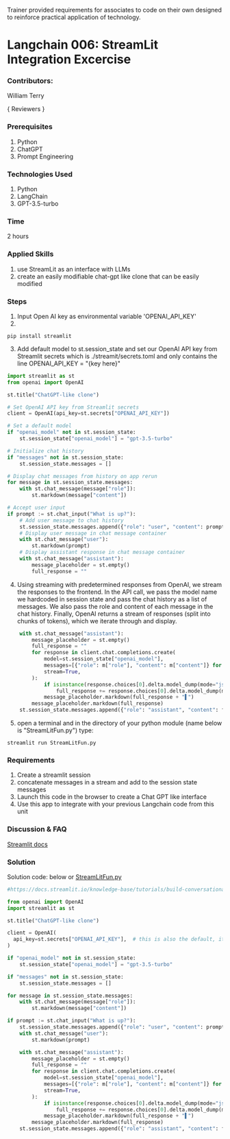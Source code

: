 Trainer provided requirements for associates to code on their own designed to reinforce practical application of technology.

# Langchain 006: StreamLit Integration Excercise

### Contributors:

William Terry

{ Reviewers }

### Prerequisites

1. Python
2. ChatGPT
3. Prompt Engineering

### Technologies Used

1. Python
2. LangChain
3. GPT-3.5-turbo


### Time
2 hours

### Applied Skills

1. use StreamLit as an interface with LLMs
2. create an easily modifiable chat-gpt like clone that can be easily modified


### Steps

1. Input Open AI key as environmental variable 'OPENAI_API_KEY'
2. 
```command
pip install streamlit
```
3. Add default model to st.session_state and set our OpenAI API key from Streamlit secrets which is ./streamit/secrets.toml and only contains the line 
OPENAI_API_KEY = "{key here}"

```python
import streamlit as st
from openai import OpenAI

st.title("ChatGPT-like clone")

# Set OpenAI API key from Streamlit secrets
client = OpenAI(api_key=st.secrets["OPENAI_API_KEY"])

# Set a default model
if "openai_model" not in st.session_state:
    st.session_state["openai_model"] = "gpt-3.5-turbo"

# Initialize chat history
if "messages" not in st.session_state:
    st.session_state.messages = []

# Display chat messages from history on app rerun
for message in st.session_state.messages:
    with st.chat_message(message["role"]):
        st.markdown(message["content"])

# Accept user input
if prompt := st.chat_input("What is up?"):
    # Add user message to chat history
    st.session_state.messages.append({"role": "user", "content": prompt})
    # Display user message in chat message container
    with st.chat_message("user"):
        st.markdown(prompt)
    # Display assistant response in chat message container
    with st.chat_message("assistant"):
        message_placeholder = st.empty()
        full_response = ""
```
4. Using streaming with predetermined responses from OpenAI, we stream the responses to the frontend. In the API call, we pass the model name we hardcoded in session state and pass the chat history as a list of messages. We also pass the role and content of each message in the chat history. Finally, OpenAI returns a stream of responses (split into chunks of tokens), which we iterate through and display.
```python
    with st.chat_message("assistant"):
        message_placeholder = st.empty()
        full_response = ""
        for response in client.chat.completions.create(
            model=st.session_state["openai_model"],
            messages=[{"role": m["role"], "content": m["content"]} for m in st.session_state.messages],
            stream=True,
        ):
            if isinstance(response.choices[0].delta.model_dump(mode="json")['content'],str):
                full_response += response.choices[0].delta.model_dump(mode="json")['content']
            message_placeholder.markdown(full_response + "▌")
        message_placeholder.markdown(full_response)
    st.session_state.messages.append({"role": "assistant", "content": full_response})

```
5. open a terminal and in the directory of your python module  (name below is "StreamLitFun.py") type:
```command
streamlit run StreamLitFun.py
```


### Requirements
1. Create a streamlit session
2. concatenate messages in a stream and add to the session state messages
3. Launch this code in the browser to create a Chat GPT like interface
4. Use this app to integrate with your previous Langchain code from this unit

### Discussion & FAQ

[Streamlit docs](https://docs.streamlit.io/knowledge-base/tutorials/build-conversational-apps)

### Solution
Solution code: below or [StreamLitFun.py](https://revature0.sharepoint.com/:u:/s/trainers/ESTmnOZN4-FPhryMtIRPUYEBpr9RGSnvAZG6OnELbKrbvw?e=17nGnF)

```python
#https://docs.streamlit.io/knowledge-base/tutorials/build-conversational-apps

from openai import OpenAI
import streamlit as st

st.title("ChatGPT-like clone")

client = OpenAI(
  api_key=st.secrets["OPENAI_API_KEY"],  # this is also the default, it can be omitted
)

if "openai_model" not in st.session_state:
    st.session_state["openai_model"] = "gpt-3.5-turbo"

if "messages" not in st.session_state:
    st.session_state.messages = []

for message in st.session_state.messages:
    with st.chat_message(message["role"]):
        st.markdown(message["content"])

if prompt := st.chat_input("What is up?"):
    st.session_state.messages.append({"role": "user", "content": prompt})
    with st.chat_message("user"):
        st.markdown(prompt)

    with st.chat_message("assistant"):
        message_placeholder = st.empty()
        full_response = ""
        for response in client.chat.completions.create(
            model=st.session_state["openai_model"],
            messages=[{"role": m["role"], "content": m["content"]} for m in st.session_state.messages],
            stream=True,
        ):
            if isinstance(response.choices[0].delta.model_dump(mode="json")['content'],str):
                full_response += response.choices[0].delta.model_dump(mode="json")['content']
            message_placeholder.markdown(full_response + "▌")
        message_placeholder.markdown(full_response)
    st.session_state.messages.append({"role": "assistant", "content": full_response})
```